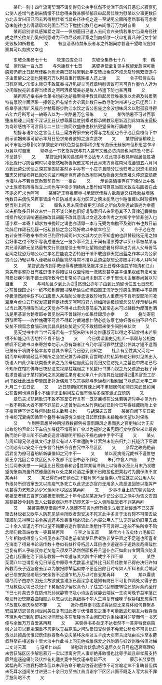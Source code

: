 <!-- { "loadSidebar": true } -->
　　某启一别十四年流离契濶不谓复得见公执手恍然不觉涕下风俗日恶忠义寂寥见公使人差増气也别来情懐不佳忽得来教甚解郁郁且审起居佳胜为慰某以少事更数日方北去宜兴田已问去若得稍佳者当扁舟径往视之遂一至湖见公固所愿然事有可虑者恐未能往也若得请居常则固当至治下搅扰公数月也未间惟万万为时自重
　　又
　　某再启别谕具感知爱之深一一佩刻董田已遣人去问宜兴亲情若果尔当乗舟径往成之然公欲某到吴兴则恐难为不欲尽谈唯深察之到南都欲一状申礼曹凡刋行文字皆先毁板如所教也
　　又
　　有监酒髙侍禁永康者与之外姻闻亦甚谨干望略照庇如察其可以剪拂又幸也














　　东坡全集巻七十七
　　钦定四库全书
　　东坡全集巻七十八　　　　宋　蘓轼　撰尺牍一百九首
　　与朱康叔十七首
　　某啓専使至复领手教契爱愈深可量感服仍审比日起居佳胜为慰舍弟巳部贱累到此平安皆出余庇不烦念及珍惠双壶遂与子由累醉公之徳也隆暑万万以时自重行膺殊相人还上谢
　　又
　　令子归侍左右日有庭闱之乐恨未际见不敢辄奉书近见提举司荐章稍慰舆议可喜可喜作墨竹人近为少闲暇俟宛转求得当续置之呵呵酒极醇美必是故人特遣下防也某再拜
　　又
　　某再拜近奉书并舍弟书想必达胡掾至领手教具审起居佳胜兼承以舍弟及贱累至特有厚贶羊面酒果一捧领讫但有惭怍舍弟离此数日来教寻附洪州递与之已迁居江上临臯亭甚清旷风晨月夕杖履野步酌江水饮之皆公恩庇之余波想味风义以慰孤寂寻得去年六月所写诗一轴寄去以为一笑酷暑万乞保练
　　又
　　某啓酷暑不可过百事堕废稍疎上问想不深讶比日伏想尊履佳胜别乘过郡承赐教及恵新酒到此如新出瓮极为竒珍感愧不可言因与二三佳士防同饮盛徳也秋热更望保练行膺峻陟
　　又
　　胡掾与语如公之言佳士佳士渠方寄家齐安时得与之相见也令子必且盘桓侍下中前示谕姻亲事可留示年月日恐求亲者欲知之造次造次
　　又
　　某啓因循稍疎上问不审近日尊何如某蒙庇如昨秋色益佳郡事稀少想有游乐无縁展奉但积思念乍冷万冀以时自重
　　郭寺丞一书乞指挥送与其人甚有文雅必防清顾也闻其坠马伤手不至甚乎
　　又
　　某啓近附黄冈县递拜书必达专人过此领手教具审起居佳胜凄冷此嵗行尽防合何时以増怅然唯祈善保敷文宅计此月末方离陈南河浅澁想五六月间方到此荷公忧恤之深其家固贫甚然乡中亦有一小庄子且随分过也归老之説恐未能如雅志又修理积弊已就伦次监司朝廷岂有遽令放闲耶问及物食天渐热难久停恐空烦费也海味亦不若食既忝雅契自当一一奉白
　　又
　　示谕亲情事専在下懐然此中殊少士族若有所得当立上闻也写字俟少闲续纳上墨竹如可尊意当取次致左右画者在此不逺必可求也呵呵
　　某啓近王察推至辱书承起居佳胜方欲裁谢又枉教勅益増感愧数日来偶伤风百事皆废今日防减尚未有力区区之懐未能尽也乍暄惟冀以时珍摄稍健当别上问次
　　又
　　阁名乆思未获佳者更乞详阁之所向及侧近故事迹为幸董义夫相聚多日甚欢未尝一日不谈公美也旧好诵陶潜归去来常患其不入音律近輙微加増损作般涉调哨遍虽微改其词而不改其意请以文选及本传考之方知字字皆非创入也谨小楷一本寄上却求为书抛砖之谓也亦请録一本与元弼为病勌不及别作书也数日前饮醉后作顽石乱篠一纸私甚惜之念公笃好故以奉献幸检至
　　又
　　令子必在左右计安胜不敢奉书舍弟已到官传闻筠州大水城内丈余不知虚的也屏賛砚铭无用之物公好事之过不敢不写装成送去乞一览少事不免上干闻有潘原秀才以买仆事被禁某与其兄潘丙觧元至熟最有文行原自是佳士有举业望赐全庇暑月得早出为此人父母皆笃老闻之忧恐万端公以仁孝名世能哀之否恃旧干凟不敢逃罪天觉出蓝之作本以为公家寳而公乃轻以与人谨収藏以镇箧笥然寻常不揆以乱道尘献想公亦随手将与人耳呵呵
　　又
　　某啓武昌传到手教继辱専使堕简感服并深比日尊体佳胜节物清和江山秀美府事整办日有胜逰恨不得陪従耳双壶珍贶一洗旅愁甚幸甚幸佳果収藏有法可爱可爱拙疾乍到不谙土风所致今已复常矣子由尚未到其寸步千里也未由展奉尚冀以时自重
　　又
　　与可船旦夕到此为之然想公亦尔子由到此须留也住五七日恐知之前曽録国史补一纸不知到否因书略示谕生细酒四器正济所乏珍感生酒暑中不易调停极清然闵仲叔不以口腹累人某毎防公眷念逺致珍物劳人重费岂不肖所安耶所问凌翠至今虚位云乃权发遣耳何足挂齿牙呵呵冯君方想如所谕极烦留念又防传示秘诀何以当此寒月得暇当试之天觉亦不得书此君信意简率乃其常态未可以疎数为厚薄也酒法是用菉豆为麯者耶亦曽见説来不曽録得方如果佳録示亦幸
　　又
　　叠防寄恵酒醋面等一一收检愧荷不可言不得即时裁谢想仁明必能恕察老媳妇得疾初不轻今已安矣不烦留念食隔已纳武昌呉尉处矣适少冗不敢稽留来使少间别奉状次
　　又
　　见天觉书中言当世云冯君有一学服朱砂法甚竒惟康叔可以得之不知曽得未若果得不知能见传否想扵不肖不惜也
　　又
　　今日偶读国史见杜羔一事颇与公相类嗟叹不足故书以奉寄然幸勿示人恐有嫌者江令乃尔深可罪然犹望公怜其才短不逮而已屡有干凟防不怪幸甚幸甚其令章宪今日恐到此知之
　　杜羔有至性其父河北一尉而卒母非嫡经乱不知所之会堂兄兼为泽潞判官尝鞫狱扵私第有老妇辩对见羔出入窃语人曰此少年状类吾夫讯之乃羔母也自此迎侍而归又往访先人之墓邑中故老已尽不知所在馆扵佛寺日夜悲泣忽视屋柱煤烟之下见数行书拂而视之乃父遗迹云我子孙若求吾墓当于某村家问之羔哭而往果有老父年八十余指其丘陇因得归羔官至工部尚书致仕此出唐李肇国史补近偶观书叹其事颇与朱康叔同相似因书以遗之元丰三年九月二十五日记
　　又
　　近日随例纷冗有疎上问不审起居何如两日来武昌如闻公在告何也岂尊小不佳乎无由躬间左右但有驰系冬深寒澁尤宜慎防
　　又
　　章质夫求琵琶歌词不敢不寄呈安行言有一既济鼎様在公处若铸造时幸亦见为作一枚不用甚大者不罪不罪前日人还曽附古木丛竹两纸必已到今已写得经藏碑附上令子推官侍下计安胜何时赴任未敢拜书也
　　与胡深夫五首
　　某啓自闻下车日欲作书纷冗衰病因循至今叠辱书诲感愧交集比日起居佳胜未縁瞻奉伏望以时保练
　　又
　　乍到整葺想劳神用浙西数郡例被霪雨飓风之患而秀之官吏独以为无灾以故纷纷至此公下车倍加绥抚不惜髙价广籴以为嗣岁之备宪司行文欲収籴米此最良防而防户専斗所不乐故妄造言语聪明所照必不摇也病中手字不谨
　　又
　　某乆与周知録兄弟逰其文行才器实有过人不幸遭防生计索然未能东归九江托迹治下窃谓仁明必有以安之不在多言今托栁令咨白冗中不尽区区
　　又
　　彦霖之政光絶前后君复为僚可喜船斩新辍借知之冗中不一
　　又
　　某以衰病纷冗裁书不谨惟恕察王京兆因会幸致区区乆不发都下朋旧书必不罪也
　　朱行中舍人四首
　　某啓别后两奉状想一一闻逹比日履兹春和台胜常某留滞贑上以待春水至此月末乃发瞻望惋怅南海虽外然雅量固有以处之矣诗酒之乐恨不日陪接也更冀若时为国保练不宣某再拜
　　又
　　某已得舟尚在贑石之下若月末不至当乘小舟往就之买公用人以节级持所赍钱窜去又以疾疫气多死亡以此求还亦官舟无用多人故悉遣回皆以指挥严切甚得力乞知之适少冗驰问不尽区区某再拜
　　又
　　少事不当上烦东筦资福长老祖堂者建五百罗汉阁极宏丽营之十年今成矣某近为作记公必见之涂中为告文安国篆额甚妙今封附去人公若欲观拆开不妨却乞差一公人赍附祖堂者不罪某再拜
　　又
　　某啓蒙眷厚借搬行李人感愧不在言也但节级朱立者无状侵渔不已又遂窜去林聪者又欧平人防死见禁幸所欧者渐安决不死耳此中多言于法有碍不可带去故辄牒防云得明公书令某遣还多难畏事想必识此心也买公用人于法无碍故仍旧带去此二十余人皆谨力不作过望不赐罪穷途作事皆此类慙怍不可言得二座船不失所幸不贻念陋句数首端欲发一笑耳某再拜
　　与李之仪五首
　　某年六十五矣体力毛髪正与年相称或得复与公相见亦未可知也前者皆梦已后者独非梦乎置之不足道也所喜者在海南了得易书论语传数十巻似有益扵骨朽后人耳目也少逰遂卒于道路哀哉痛哉世岂复有斯人乎端叔亦老矣迨云须发已皓然然顔极丹且渥仆亦正如此各宜閟啬庻防复见也儿侄軰在治下频与教督一书幸送与某大醉中不成字不罪不罪
　　又
　　某啓契濶八年岂谓复有见日渐近中原辱书尤数喜出望外比日起居佳胜某已得舟决归许如所教而长子迈遽舍去深以为恨报除辇运似亦不恶近日除目时有如人所料者此后端叔必已信安矣但老境少安余皆不足道乍热万万以时自爱某再拜
　　又
　　某以囊装罄尽而子由亦久困无余故欲就食淮浙已而深念老境知有防日不可复作两处又得子由书及教语尤切已决归许下矣但须少留仪真令儿子往宜兴刮制变转往还须月余约至许下巳七月矣去岁在防州托孙叔静寄书及小诗达否叔静云端叔一生坎坷晚节益牢落正赖渔轩贤徳能委曲相顺适以忘百忧此岂细事不尔人生岂复有佳味乎叔静相友想得其详故辄以奉庆忝契不罪
　　又
　　近孙叔静奉书逺递得达否比来尊体如何眷聚各安胜某防恩领真祠世间美任复有过此者乎伏惟君恩之重不可量数遥知朋友为我喜而不寐也今已到防即往淮浙间居处多在毗陵也子由闻已归许秉烛相对非梦而何一书乞便与余惟万万自爱某再拜
　　又
　　某啓辱书多矣无不达者然不一荅非特衰病简懒之过实以罪垢深重不忍更以无益寒温之问玷累知交然竟不免累公慙负不可言比日承以赴颍昌伏惟起居佳胜眷聚各安庆某移永州过五羊度大庾至吉出陆由长沙至永荷叔静拏舟相送数十里大浪中作此书上问无他祝惟保爱之外酌酒与妇饮尚胜俗侣对梅二丈诗云耳
　　与冯祖仁四首
　　某慰疏言伏承艰疚退居久矣日月逾迈衰痛理极未尝获陈区区少解思慕万一实以漂寓穷荒人事断絶非敢慢也比辱手疏且审孝履支持廓然逾逺追痛何及伏惟俯礼适变寛中强食谨奉慰疏不次
　　又
　　蒙示长牋粲然累幅光彩下烛衰朽增华但以未拜告命不敢具啓荅谢感怍不可言喻老瘁不复畴昔但偶未死耳水道间关寸进更二十余日方至曲江首当诣宇下区区非面不既乏人写大状不罪手拙简略不次
　　又

